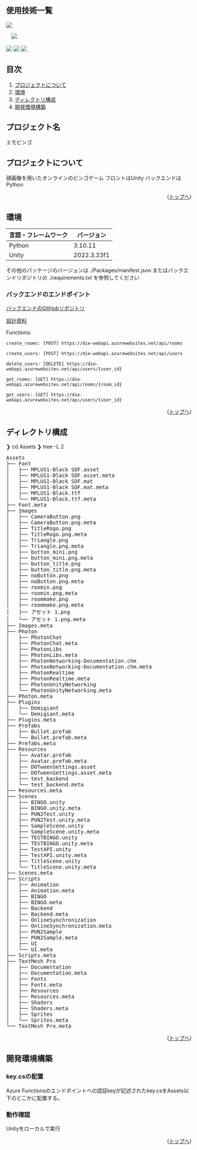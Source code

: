 <div id="top"></div>

## 使用技術一覧

<!-- シールド一覧 -->
<!-- 該当するプロジェクトの中から任意のものを選ぶ-->
<p style="display: inline">
  <!-- フロントエンド一覧 -->
  <img src="https://img.shields.io/badge/-Unity-000000.svg?logo=unity&style=plastic">
  <!-- バックエンドのフレームワーク一覧 -->

  <!-- バックエンドの言語一覧 -->
　<img src="https://img.shields.io/badge/-Python-3776AB.svg?logo=python&style=plastic">
  <!-- ミドルウェア一覧 -->
  <img src="https://img.shields.io/badge/-Cosmos%20DB-0078D7.svg?logo=azure-devops&style=plastic">
  <!-- インフラ一覧 -->
  <img src="https://img.shields.io/badge/-Azure-0078D7.svg?logo=azure&style=plastic">
  <img src="https://img.shields.io/badge/-Github-181717.svg?logo=github&style=plastic">

</p>

## 目次

1. [プロジェクトについて](#プロジェクトについて)
2. [環境](#環境)
3. [ディレクトリ構成](#ディレクトリ構成)
4. [開発環境構築](#開発環境構築)


<!-- プロジェクト名を記載 -->

## プロジェクト名

エモビンゴ

<!-- プロジェクトについて -->

## プロジェクトについて

顔画像を用いたオンラインのビンゴゲーム
フロントはUnity
バックエンドはPython


<p align="right">(<a href="#top">トップへ</a>)</p>

## 環境

<!-- 言語、フレームワーク、ミドルウェア、インフラの一覧とバージョンを記載 -->

| 言語・フレームワーク  | バージョン |
| --------------------- | ----------  |
| Python                | 3.10.11     |
| Unity                 | 2022.3.23f1 |      


その他のパッケージのバージョンは ./Packages/manifest.json またはバックエンドリポジトリの ./requirements.txt を参照してください

### バックエンドのエンドポイント
<p><a href ="https://github.com/plmwa/emobingo-backend">バックエンドのGitHubリポジトリ</a></p>
<p><a href ="https://oval-accordion-b2b.notion.site/9d049a9ce606467f9ccfa592bfd807b6">設計資料</a></p>

Functions:

    create_rooms: [POST] https://die-webapi.azurewebsites.net/api/rooms

    create_users: [POST] https://die-webapi.azurewebsites.net/api/users

    delete_users: [DELETE] https://die-webapi.azurewebsites.net/api/users/{user_id}

    get_rooms: [GET] https://die-webapi.azurewebsites.net/api/rooms/{room_id}

    get_users: [GET] https://die-webapi.azurewebsites.net/api/users/{user_id}

<p align="right">(<a href="#top">トップへ</a>)</p>

## ディレクトリ構成

<!-- Treeコマンドを使ってディレクトリ構成を記載 -->

❯ cd Assets
❯ tree -L 2
<pre>
Assets
├── Font
│   ├── MPLUS1-Black SDF.asset
│   ├── MPLUS1-Black SDF.asset.meta
│   ├── MPLUS1-Black SDF.mat
│   ├── MPLUS1-Black SDF.mat.meta
│   ├── MPLUS1-Black.ttf
│   └── MPLUS1-Black.ttf.meta
├── Font.meta
├── Images
│   ├── CameraButton.png
│   ├── CameraButton.png.meta
│   ├── TitleRogo.png
│   ├── TitleRogo.png.meta
│   ├── Triangle.png
│   ├── Triangle.png.meta
│   ├── button_mini.png
│   ├── button_mini.png.meta
│   ├── button_title.png
│   ├── button_title.png.meta
│   ├── noButton.png
│   ├── noButton.png.meta
│   ├── roomin.png
│   ├── roomin.png.meta
│   ├── roommake.png
│   ├── roommake.png.meta
│   ├── アセット 1.png
│   └── アセット 1.png.meta
├── Images.meta
├── Photon
│   ├── PhotonChat
│   ├── PhotonChat.meta
│   ├── PhotonLibs
│   ├── PhotonLibs.meta
│   ├── PhotonNetworking-Documentation.chm
│   ├── PhotonNetworking-Documentation.chm.meta
│   ├── PhotonRealtime
│   ├── PhotonRealtime.meta
│   ├── PhotonUnityNetworking
│   └── PhotonUnityNetworking.meta
├── Photon.meta
├── Plugins
│   ├── Demigiant
│   └── Demigiant.meta
├── Plugins.meta
├── Prefabs
│   ├── Bullet.prefab
│   └── Bullet.prefab.meta
├── Prefabs.meta
├── Resources
│   ├── Avatar.prefab
│   ├── Avatar.prefab.meta
│   ├── DOTweenSettings.asset
│   ├── DOTweenSettings.asset.meta
│   ├── test_backend
│   └── test_backend.meta
├── Resources.meta
├── Scenes
│   ├── BINGO.unity
│   ├── BINGO.unity.meta
│   ├── PUN2Test.unity
│   ├── PUN2Test.unity.meta
│   ├── SampleScene.unity
│   ├── SampleScene.unity.meta
│   ├── TESTBINGO.unity
│   ├── TESTBINGO.unity.meta
│   ├── TestAPI.unity
│   ├── TestAPI.unity.meta
│   ├── TitleScene.unity
│   └── TitleScene.unity.meta
├── Scenes.meta
├── Scripts
│   ├── Animation
│   ├── Animation.meta
│   ├── BINGO
│   ├── BINGO.meta
│   ├── Backend
│   ├── Backend.meta
│   ├── OnlineSynchronization
│   ├── OnlineSynchronization.meta
│   ├── PUN2Sample
│   ├── PUN2Sample.meta
│   ├── UI
│   └── UI.meta
├── Scripts.meta
├── TextMesh Pro
│   ├── Documentation
│   ├── Documentation.meta
│   ├── Fonts
│   ├── Fonts.meta
│   ├── Resources
│   ├── Resources.meta
│   ├── Shaders
│   ├── Shaders.meta
│   ├── Sprites
│   └── Sprites.meta
└── TextMesh Pro.meta
</pre>

<p align="right">(<a href="#top">トップへ</a>)</p>

## 開発環境構築

<!-- コンテナの作成方法、パッケージのインストール方法など、開発環境構築に必要な情報を記載 -->

### key.csの配置
Azure Functionsのエンドポイントへの認証keyが記述されたkey.csをAssets以下のどこかに配置する。


### 動作確認

Unityをローカルで実行

<p align="right">(<a href="#top">トップへ</a>)</p>
